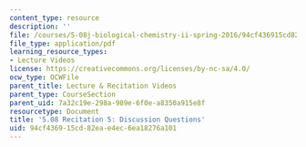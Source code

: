 ```yaml
---
content_type: resource
description: ''
file: /courses/5-08j-biological-chemistry-ii-spring-2016/94cf436915cd82eae4ec6ea18276a101_MIT5_08jS16r5_questions.pdf
file_type: application/pdf
learning_resource_types:
- Lecture Videos
license: https://creativecommons.org/licenses/by-nc-sa/4.0/
ocw_type: OCWFile
parent_title: Lecture & Recitation Videos
parent_type: CourseSection
parent_uid: 7a32c19e-298a-989e-6f0e-a8350a915e8f
resourcetype: Document
title: '5.08 Recitation 5: Discussion Questions'
uid: 94cf4369-15cd-82ea-e4ec-6ea18276a101
---
```


